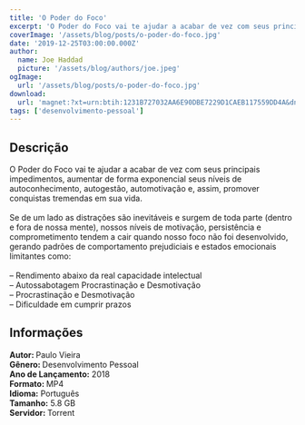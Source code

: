 ```yaml
---
title: 'O Poder do Foco'
excerpt: 'O Poder do Foco vai te ajudar a acabar de vez com seus principais impedimentos, aumentar de forma exponencial seus níveis de autoconhecimento, autogestão, automotivação e, assim, promover conquistas tremendas em sua vida.  Se de um lado as distrações são inevitáveis e surgem de tod'
coverImage: '/assets/blog/posts/o-poder-do-foco.jpg'
date: '2019-12-25T03:00:00.000Z'
author:
  name: Joe Haddad
  picture: '/assets/blog/authors/joe.jpeg'
ogImage:
  url: '/assets/blog/posts/o-poder-do-foco.jpg'
download:
  url: 'magnet:?xt=urn:btih:1231B727032AA6E90DBE7229D1CAEB117559DD4A&dn=O%20Poder%20do%20Foco&tr=udp%3a%2f%2ftracker.openbittorrent.com%3a1337%2fannounce&tr=udp%3a%2f%2ftracker.opentrackr.org%3a1337%2fannounce'
tags: ['desenvolvimento-pessoal']
---
```

<h2>Descrição</h2>
<p></p><p>O Poder do Foco vai te ajudar a acabar de vez com seus principais impedimentos, aumentar de forma exponencial seus níveis de autoconhecimento, autogestão, automotivação e, assim, promover conquistas tremendas em sua vida.<br/><br/>Se de um lado as distrações são inevitáveis e surgem de toda parte (dentro e fora de nossa mente), nossos níveis de motivação, persistência e comprometimento tendem a cair quando nosso foco não foi desenvolvido, gerando padrões de comportamento prejudiciais e estados emocionais limitantes como:<br/><br/> – Rendimento abaixo da real capacidade intelectual<br/> – Autossabotagem Procrastinação e Desmotivação<br/> –  Procrastinação e Desmotivação<br/> –  Dificuldade em cumprir prazos</p><h2>Informações</h2><p><strong>Autor: </strong>Paulo Vieira<br/><strong>Gênero: </strong>Desenvolvimento Pessoal<br/><strong>Ano de Lançamento:</strong> 2018<br/><strong>Formato: </strong>MP4<br/><strong>Idioma:</strong> Português<br/><strong>Tamanho:</strong> 5.8 GB<br/><strong>Servidor: </strong>Torrent</p>